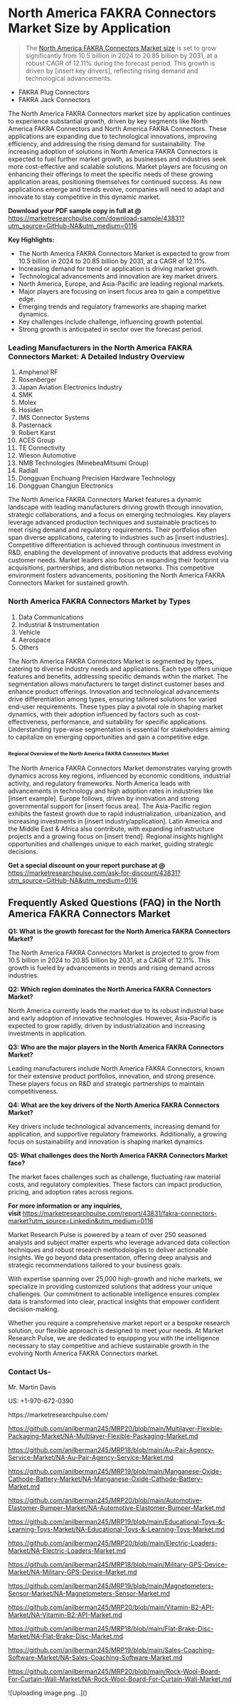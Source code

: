 <h1>North America FAKRA Connectors Market&nbsp;Size by Application</h1><blockquote><p>The <a href="https://marketresearchpulse.com/download-sample/43831?utm_source=GitHub-NA&amp;utm_medium=0116">North America FAKRA Connectors Market size</a> is set to grow significantly from 10.5 billion in 2024 to 20.85 billion by 2031, at a robust CAGR of 12.11% during the forecast period. This growth is driven by [insert key drivers], reflecting rising demand and technological advancements.</p></blockquote><ul><li>FAKRA Plug Connectors<li> FAKRA Jack Connectors</li></ul><p>The North America FAKRA Connectors market size by application continues to experience substantial growth, driven by key segments like North America FAKRA Connectors and North America FAKRA Connectors. These applications are expanding due to technological innovations, improving efficiency, and addressing the rising demand for sustainability. The increasing adoption of solutions in North America FAKRA Connectors is expected to fuel further market growth, as businesses and industries seek more cost-effective and scalable solutions. Market players are focusing on enhancing their offerings to meet the specific needs of these growing application areas, positioning themselves for continued success. As new applications emerge and trends evolve, companies will need to adapt and innovate to stay competitive in this dynamic market.</p><p><strong>Download your PDF sample copy in full at @ </strong><a href="https://marketresearchpulse.com/download-sample/43831?utm_source=GitHub-NA&amp;utm_medium=0116">https://marketresearchpulse.com/download-sample/43831?utm_source=GitHub-NA&amp;utm_medium=0116</a></p><p><strong>Key Highlights: </strong></p><ul><li>The North America FAKRA Connectors Market is expected to grow from 10.5 billion in 2024 to 20.85 billion by 2031, at a CAGR of 12.11%.</li><li>Increasing demand for trend or application is driving market growth.</li><li>Technological advancements and innovation are key market drivers.</li><li>North America, Europe, and Asia-Pacific are leading regional markets.</li><li>Major players are focusing on insert focus area to gain a competitive edge.</li><li>Emerging trends and regulatory frameworks are shaping market dynamics.</li><li>Key challenges include challenge, influencing growth potential.</li><li>Strong growth is anticipated in sector over the forecast period.</li></ul><h3>Leading Manufacturers in the North America FAKRA Connectors Market: A Detailed Industry Overview</h3><ol><li>Amphenol RF</li><li>Rosenberger</li><li>Japan Aviation Electronics Industry</li><li>SMK</li><li>Molex</li><li>Hosiden</li><li>IMS Connector Systems</li><li>Pasternack</li><li>Robert Karst</li><li>ACES Group</li><li>TE Connectivity</li><li>Wieson Automotive</li><li>NMB Technologies (MinebeaMitsumi Group)</li><li>Radiall</li><li>Dongguan Enchuang Precision Hardware Technology</li><li>Dongguan Changjun Electronics</li></ol><div class="flex max-w-full flex-col flex-grow"><div class="min-h-8 text-message flex w-full flex-col items-end gap-2 whitespace-normal break-words [.text-message+&amp;]:mt-5" dir="auto" data-message-author-role="assistant" data-message-id="fd8432e4-4910-450d-b182-61b7bfb0a01f" data-message-model-slug="gpt-4o"><div class="flex w-full flex-col gap-1 empty:hidden first:pt-[3px]"><div class="markdown prose w-full break-words dark:prose-invert light"><p>The North America FAKRA Connectors Market features a dynamic landscape with leading manufacturers driving growth through innovation, strategic collaborations, and a focus on emerging technologies. Key players leverage advanced production techniques and sustainable practices to meet rising demand and regulatory requirements. Their portfolios often span diverse applications, catering to industries such as [insert industries]. Competitive differentiation is achieved through continuous investment in R&amp;D, enabling the development of innovative products that address evolving customer needs. Market leaders also focus on expanding their footprint via acquisitions, partnerships, and distribution networks. This competitive environment fosters advancements, positioning the North America FAKRA Connectors Market for sustained growth.</p></div></div></div></div><h3>North America FAKRA Connectors Market by Types</h3><ol><li>Data Communications<li> Industrial & Instrumentation<li> Vehicle<li> Aerospace<li> Others</li></ol><div class="flex max-w-full flex-col flex-grow"><div class="min-h-8 text-message flex w-full flex-col items-end gap-2 whitespace-normal break-words [.text-message+&amp;]:mt-5" dir="auto" data-message-author-role="assistant" data-message-id="084470be-0bb7-4664-bddf-5156b4f41249" data-message-model-slug="gpt-4o-mini"><div class="flex w-full flex-col gap-1 empty:hidden first:pt-[3px]"><div class="markdown prose w-full break-words dark:prose-invert light"><p>The North America FAKRA Connectors Market is segmented by types, catering to diverse industry needs and applications. Each type offers unique features and benefits, addressing specific demands within the market. The segmentation allows manufacturers to target distinct customer bases and enhance product offerings. Innovation and technological advancements drive differentiation among types, ensuring tailored solutions for varied end-user requirements. These types play a pivotal role in shaping market dynamics, with their adoption influenced by factors such as cost-effectiveness, performance, and suitability for specific applications. Understanding type-wise segmentation is essential for stakeholders aiming to capitalize on emerging opportunities and gain a competitive edge.</p></div></div></div></div><h3><span style="font-size: 11px;">Regional Overview of the North America FAKRA Connectors Market</span></h3><div class="flex max-w-full flex-col flex-grow"><div class="min-h-8 text-message flex w-full flex-col items-end gap-2 whitespace-normal break-words [.text-message+&amp;]:mt-5" dir="auto" data-message-author-role="assistant" data-message-id="e9038762-ce64-4e30-91c9-9bd413514231" data-message-model-slug="gpt-4o-mini"><div class="flex w-full flex-col gap-1 empty:hidden first:pt-[3px]"><div class="markdown prose w-full break-words dark:prose-invert light"><p>The North America FAKRA Connectors Market demonstrates varying growth dynamics across key regions, influenced by economic conditions, industrial activity, and regulatory frameworks. North America leads with advancements in technology and high adoption rates in industries like [insert example]. Europe follows, driven by innovation and strong governmental support for [insert focus area]. The Asia-Pacific region exhibits the fastest growth due to rapid industrialization, urbanization, and increasing investments in [insert industry/application]. Latin America and the Middle East &amp; Africa also contribute, with expanding infrastructure projects and a growing focus on [insert trend]. Regional insights highlight opportunities and challenges unique to each market, guiding strategic decisions.</p></div></div></div></div><p><strong>Get a special discount on your report purchase at @ </strong><a href="https://marketresearchpulse.com/ask-for-discount/43831?utm_source=GitHub-NA&amp;utm_medium=0116">https://marketresearchpulse.com/ask-for-discount/43831?utm_source=GitHub-NA&amp;utm_medium=0116</a></p><h2>Frequently Asked Questions (FAQ) in the North America FAKRA Connectors Market</h2><p><strong>Q1: What is the growth forecast for the North America FAKRA Connectors Market?</strong></p><p>The North America FAKRA Connectors Market is projected to grow from 10.5 billion in 2024 to 20.85 billion by 2031, at a CAGR of 12.11%. This growth is fueled by advancements in trends and rising demand across industries.</p><p><strong>Q2: Which region dominates the North America FAKRA Connectors Market?</strong></p><p>North America currently leads the market due to its robust industrial base and early adoption of innovative technologies. However, Asia-Pacific is expected to grow rapidly, driven by industrialization and increasing investments in application.</p><p><strong>Q3: Who are the major players in the North America FAKRA Connectors Market?</strong></p><p>Leading manufacturers include North America FAKRA Connectors, known for their extensive product portfolios, innovation, and strong presence. These players focus on R&amp;D and strategic partnerships to maintain competitiveness.</p><p><strong>Q4: What are the key drivers of the North America FAKRA Connectors Market?</strong></p><p>Key drivers include technological advancements, increasing demand for application, and supportive regulatory frameworks. Additionally, a growing focus on sustainability and innovation is shaping market dynamics.</p><p><strong>Q5: What challenges does the North America FAKRA Connectors Market face?</strong></p><p>The market faces challenges such as challenge, fluctuating raw material costs, and regulatory complexities. These factors can impact production, pricing, and adoption rates across regions.</p><p><strong>For more information or any inquiries, visit&nbsp;</strong><a href="https://marketresearchpulse.com/report/43831/fakra-connectors-market?utm_source=Linkedin&utm_medium=0116">https://marketresearchpulse.com/report/43831/fakra-connectors-market?utm_source=Linkedin&utm_medium=0116</a></p><p>Market Research Pulse is powered by a team of over 250 seasoned analysts and subject matter experts who leverage advanced data collection techniques and robust research methodologies to deliver actionable insights. We go beyond data presentation, offering deep analysis and strategic recommendations tailored to your business goals.</p><p>With expertise spanning over 25,000 high-growth and niche markets, we specialize in providing customized solutions that address your unique challenges. Our commitment to actionable intelligence ensures complex data is transformed into clear, practical insights that empower confident decision-making.</p><p>Whether you require a comprehensive market report or a bespoke research solution, our flexible approach is designed to meet your needs. At Market Research Pulse, we are dedicated to equipping you with the intelligence necessary to stay competitive and achieve sustainable growth in the evolving North America FAKRA Connectors market.</p><h3><strong>Contact Us-</strong></h3><p>Mr. Martin Davis</p><p>US: +1-970-672-0390</p><p>https://marketresearchpulse.com/</p><p><a href="https://github.com/anilberman245/MRP20/blob/main/Multilayer-Flexible-Packaging-Market/NA-Multilayer-Flexible-Packaging-Market.md">https://github.com/anilberman245/MRP20/blob/main/Multilayer-Flexible-Packaging-Market/NA-Multilayer-Flexible-Packaging-Market.md</a></p><p><a href="https://github.com/anilberman245/MRP18/blob/main/Au-Pair-Agency-Service-Market/NA-Au-Pair-Agency-Service-Market.md">https://github.com/anilberman245/MRP18/blob/main/Au-Pair-Agency-Service-Market/NA-Au-Pair-Agency-Service-Market.md</a></p><p><a href="https://github.com/anilberman245/MRP19/blob/main/Manganese-Oxide-Cathode-Battery-Market/NA-Manganese-Oxide-Cathode-Battery-Market.md">https://github.com/anilberman245/MRP19/blob/main/Manganese-Oxide-Cathode-Battery-Market/NA-Manganese-Oxide-Cathode-Battery-Market.md</a></p><p><a href="https://github.com/anilberman245/MRP20/blob/main/Automotive-Elastomer-Bumper-Market/NA-Automotive-Elastomer-Bumper-Market.md">https://github.com/anilberman245/MRP20/blob/main/Automotive-Elastomer-Bumper-Market/NA-Automotive-Elastomer-Bumper-Market.md</a></p><p><a href="https://github.com/anilberman245/MRP19/blob/main/Educational-Toys-&-Learning-Toys-Market/NA-Educational-Toys-&-Learning-Toys-Market.md">https://github.com/anilberman245/MRP19/blob/main/Educational-Toys-&-Learning-Toys-Market/NA-Educational-Toys-&-Learning-Toys-Market.md</a></p><p><a href="https://github.com/anilberman245/MRP20/blob/main/Electric-Loaders-Market/NA-Electric-Loaders-Market.md">https://github.com/anilberman245/MRP20/blob/main/Electric-Loaders-Market/NA-Electric-Loaders-Market.md</a></p><p><a href="https://github.com/anilberman245/MRP18/blob/main/Military-GPS-Device-Market/NA-Military-GPS-Device-Market.md">https://github.com/anilberman245/MRP18/blob/main/Military-GPS-Device-Market/NA-Military-GPS-Device-Market.md</a></p><p><a href="https://github.com/anilberman245/MRP19/blob/main/Magnetometers-Sensor-Market/NA-Magnetometers-Sensor-Market.md">https://github.com/anilberman245/MRP19/blob/main/Magnetometers-Sensor-Market/NA-Magnetometers-Sensor-Market.md</a></p><p><a href="https://github.com/anilberman245/MRP20/blob/main/Vitamin-B2-API-Market/NA-Vitamin-B2-API-Market.md">https://github.com/anilberman245/MRP20/blob/main/Vitamin-B2-API-Market/NA-Vitamin-B2-API-Market.md</a></p><p><a href="https://github.com/anilberman245/MRP18/blob/main/Flat-Brake-Disc-Market/NA-Flat-Brake-Disc-Market.md">https://github.com/anilberman245/MRP18/blob/main/Flat-Brake-Disc-Market/NA-Flat-Brake-Disc-Market.md</a></p><p><a href="https://github.com/anilberman245/MRP19/blob/main/Sales-Coaching-Software-Market/NA-Sales-Coaching-Software-Market.md">https://github.com/anilberman245/MRP19/blob/main/Sales-Coaching-Software-Market/NA-Sales-Coaching-Software-Market.md</a></p><p><a href="https://github.com/anilberman245/MRP20/blob/main/Rock-Wool-Board-For-Curtain-Wall-Market/NA-Rock-Wool-Board-For-Curtain-Wall-Market.md">https://github.com/anilberman245/MRP20/blob/main/Rock-Wool-Board-For-Curtain-Wall-Market/NA-Rock-Wool-Board-For-Curtain-Wall-Market.md</a></p>
![Uploading image.png…]()
